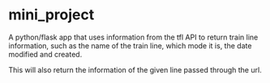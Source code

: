 # mini_project
A python/flask app that uses information from the tfl API to return train line information, such as the name of the train line, which mode it is, the date modified and created.

This will also return the information of the given line passed through the url.
